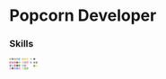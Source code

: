 # Popcorn Developer

### Skills

<a href="https://github.com/Popcorn412">
	<img alt="Skills" src="./assets/images/skills.svg" width="50"/>
</a>
